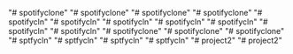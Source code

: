 "# spotifyclone" 
"# spotifyclone" 
"# spotifyclone" 
"# spotifyclone" 
"# spotifycln" 
"# spotifycln" 
"# spotifycln" 
"# spotifycln" 
"# spotifycln" 
"# spotifycln" 
"# spotifycln" 
"# spotifyclone" 
"# spotifyclone" 
"# spotifyclone" 
"# sptfycln" 
"# sptfycln" 
"# sptfycln" 
"# sptfycln" 
"# project2" 
"# project2" 
